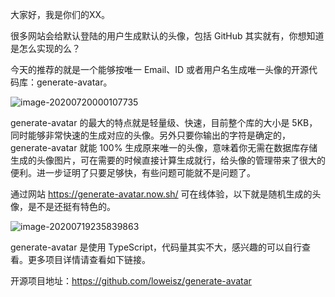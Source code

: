 大家好，我是你们的XX。

很多网站会给默认登陆的用户生成默认的头像，包括 GitHub 其实就有，你想知道是怎么实现的么？

今天的推荐的就是一个能够按唯一 Email、ID 或者用户名生成唯一头像的开源代码库：generate-avatar。

![image-20200720000107735](https://7465-test-3c9b5e-1-1301419220.tcb.qcloud.la/mac_github_images/compress_image-20200720000107735.png)

generate-avatar 的最大的特点就是轻量级、快速，目前整个库的大小是 5KB，同时能够非常快速的生成对应的头像。另外只要你输出的字符是确定的，generate-avatar 就能 100% 生成原来唯一的头像，意味着你无需在数据库存储生成的头像图片，可在需要的时候直接计算生成就行，给头像的管理带来了很大的便利。进一步证明了只要足够快，有些问题可能就不是问题了。

通过网站  https://generate-avatar.now.sh/  可在线体验，以下就是随机生成的头像，是不是还挺有特色的。

![image-20200719235839863](https://7465-test-3c9b5e-1-1301419220.tcb.qcloud.la/mac_github_images/compress_image-20200719235839863.png)

generate-avatar 是使用 TypeScript，代码量其实不大，感兴趣的可以自行查看。更多项目详情请查看如下链接。

开源项目地址：https://github.com/loweisz/generate-avatar